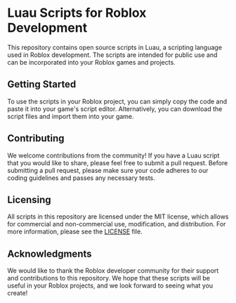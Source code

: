 # Luau Scripts for Roblox Development

This repository contains open source scripts in Luau, a scripting language used in Roblox development. The scripts are intended for public use and can be incorporated into your Roblox games and projects.

## Getting Started

To use the scripts in your Roblox project, you can simply copy the code and paste it into your game's script editor. Alternatively, you can download the script files and import them into your game.

## Contributing

We welcome contributions from the community! If you have a Luau script that you would like to share, please feel free to submit a pull request. Before submitting a pull request, please make sure your code adheres to our coding guidelines and passes any necessary tests.

## Licensing

All scripts in this repository are licensed under the MIT license, which allows for commercial and non-commercial use, modification, and distribution. For more information, please see the [LICENSE](https://github.com/VladMoonser/OPEN_LinQ-Studios/blob/4cfa8a8a83d124fa11d926ae0cc083ab387b6736/LICENSE) file.

## Acknowledgments

We would like to thank the Roblox developer community for their support and contributions to this repository. We hope that these scripts will be useful in your Roblox projects, and we look forward to seeing what you create!
